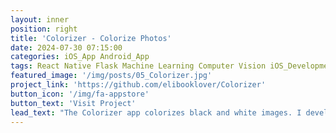 ```yaml
---
layout: inner
position: right
title: 'Colorizer - Colorize Photos'
date: 2024-07-30 07:15:00
categories: iOS_App Android_App
tags: React Native Flask Machine Learning Computer Vision iOS_Development Android_Development
featured_image: '/img/posts/05_Colorizer.jpg'
project_link: 'https://github.com/elibooklover/Colorizer'
button_icon: '/img/fa-appstore'
button_text: 'Visit Project'
lead_text: "The Colorizer app colorizes black and white images. I developed this app, using React Native (Expo), Flask, and PyTorch."
---
```


